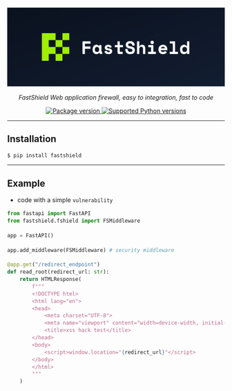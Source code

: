 <p align="center">
  <img src="media/logo-goriz.png" alt="FastShield"></a>
</p>
<p align="center">
    <em>FastShield Web application firewall, easy to integration, fast to code
    </em>
</p>

<p align="center">
<a href="https://pypi.org/project/fastapi" target="_blank">
    <img src="https://img.shields.io/pypi/v/fastshield?color=%2334D058&label=pypi%20package" alt="Package version">
</a>
<a href="https://pypi.org/project/fastapi" target="_blank">
    <img src="https://img.shields.io/pypi/pyversions/fastshield.svg?color=%2334D058" alt="Supported Python versions">
</a>
</p>

---

## Installation
<div class="termy">

```console
$ pip install fastshield
```
</div>

---
## Example
* code with a simple `vulnerability`
```Python
from fastapi import FastAPI
from fastshield.fshield import FSMiddleware

app = FastAPI()

app.add_middleware(FSMiddleware) # security middleware

@app.get("/redirect_endpoint")
def read_root(redirect_url: str):
    return HTMLResponse(
        f"""
        <!DOCTYPE html>
        <html lang="en">
        <head>
            <meta charset="UTF-8">
            <meta name="viewport" content="width=device-width, initial-scale=1.0">
            <title>xss hack test</title>
        </head>
        <body>
            <script>window.location="{redirect_url}"</script>
        </body>
        </html>
        """
    )

```